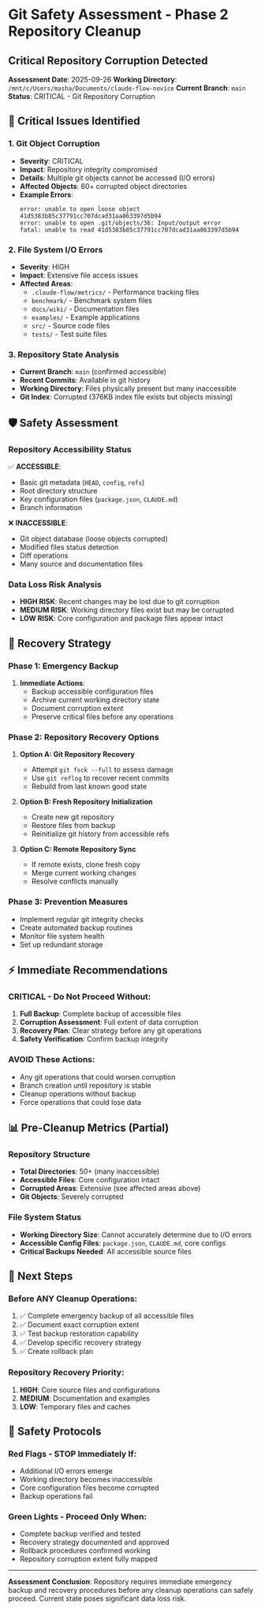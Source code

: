 # Git Safety Assessment - Phase 2 Repository Cleanup
## Critical Repository Corruption Detected

**Assessment Date**: 2025-09-26
**Working Directory**: `/mnt/c/Users/masha/Documents/claude-flow-novice`
**Current Branch**: `main`
**Status**: CRITICAL - Git Repository Corruption

## 🚨 Critical Issues Identified

### 1. Git Object Corruption
- **Severity**: CRITICAL
- **Impact**: Repository integrity compromised
- **Details**: Multiple git objects cannot be accessed (I/O errors)
- **Affected Objects**: 60+ corrupted object directories
- **Example Errors**:
  ```
  error: unable to open loose object 41d5383b85c37791cc707dcad31aa863397d5b94
  error: unable to open .git/objects/36: Input/output error
  fatal: unable to read 41d5383b85c37791cc707dcad31aa863397d5b94
  ```

### 2. File System I/O Errors
- **Severity**: HIGH
- **Impact**: Extensive file access issues
- **Affected Areas**:
  - `.claude-flow/metrics/` - Performance tracking files
  - `benchmark/` - Benchmark system files
  - `docs/wiki/` - Documentation files
  - `examples/` - Example applications
  - `src/` - Source code files
  - `tests/` - Test suite files

### 3. Repository State Analysis
- **Current Branch**: `main` (confirmed accessible)
- **Recent Commits**: Available in git history
- **Working Directory**: Files physically present but many inaccessible
- **Git Index**: Corrupted (376KB index file exists but objects missing)

## 🛡️ Safety Assessment

### Repository Accessibility Status
✅ **ACCESSIBLE**:
- Basic git metadata (`HEAD`, `config`, `refs`)
- Root directory structure
- Key configuration files (`package.json`, `CLAUDE.md`)
- Branch information

❌ **INACCESSIBLE**:
- Git object database (loose objects corrupted)
- Modified files status detection
- Diff operations
- Many source and documentation files

### Data Loss Risk Analysis
- **HIGH RISK**: Recent changes may be lost due to git corruption
- **MEDIUM RISK**: Working directory files exist but may be corrupted
- **LOW RISK**: Core configuration and package files appear intact

## 🔄 Recovery Strategy

### Phase 1: Emergency Backup
1. **Immediate Actions**:
   - Backup accessible configuration files
   - Archive current working directory state
   - Document corruption extent
   - Preserve critical files before any operations

### Phase 2: Repository Recovery Options
1. **Option A: Git Repository Recovery**
   - Attempt `git fsck --full` to assess damage
   - Use `git reflog` to recover recent commits
   - Rebuild from last known good state

2. **Option B: Fresh Repository Initialization**
   - Create new git repository
   - Restore files from backup
   - Reinitialize git history from accessible refs

3. **Option C: Remote Repository Sync**
   - If remote exists, clone fresh copy
   - Merge current working changes
   - Resolve conflicts manually

### Phase 3: Prevention Measures
- Implement regular git integrity checks
- Create automated backup routines
- Monitor file system health
- Set up redundant storage

## ⚡ Immediate Recommendations

### CRITICAL - Do Not Proceed Without:
1. **Full Backup**: Complete backup of accessible files
2. **Corruption Assessment**: Full extent of data corruption
3. **Recovery Plan**: Clear strategy before any git operations
4. **Safety Verification**: Confirm backup integrity

### AVOID These Actions:
- Any git operations that could worsen corruption
- Branch creation until repository is stable
- Cleanup operations without backup
- Force operations that could lose data

## 📊 Pre-Cleanup Metrics (Partial)

### Repository Structure
- **Total Directories**: 50+ (many inaccessible)
- **Accessible Files**: Core configuration intact
- **Corrupted Areas**: Extensive (see affected areas above)
- **Git Objects**: Severely corrupted

### File System Status
- **Working Directory Size**: Cannot accurately determine due to I/O errors
- **Accessible Config Files**: `package.json`, `CLAUDE.md`, core configs
- **Critical Backups Needed**: All accessible source files

## 🎯 Next Steps

### Before ANY Cleanup Operations:
1. ✅ Complete emergency backup of all accessible files
2. ✅ Document exact corruption extent
3. ✅ Test backup restoration capability
4. ✅ Develop specific recovery strategy
5. ✅ Create rollback plan

### Repository Recovery Priority:
1. **HIGH**: Core source files and configurations
2. **MEDIUM**: Documentation and examples
3. **LOW**: Temporary files and caches

## 🚨 Safety Protocols

### Red Flags - STOP Immediately If:
- Additional I/O errors emerge
- Working directory becomes inaccessible
- Core configuration files become corrupted
- Backup operations fail

### Green Lights - Proceed Only When:
- Complete backup verified and tested
- Recovery strategy documented and approved
- Rollback procedures confirmed working
- Repository corruption extent fully mapped

---

**Assessment Conclusion**: Repository requires immediate emergency backup and recovery procedures before any cleanup operations can safely proceed. Current state poses significant data loss risk.
